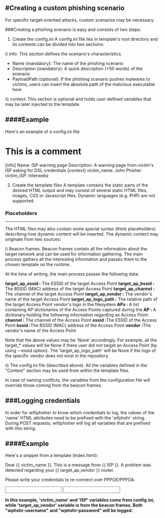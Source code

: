 #Creating a custom phishing scenario
-----------------------------------

For specific target-oriented attacks, custom scenarios may be necessary.

###Creating a phishing scenario is easy and consists of two steps:

1) Create the config.ini
  A config.ini file lies in template's root directory and its contents can be divided into two sections:

  i) info: This section defines the scenario's characteristics.
  - Name (mandatory): The name of the phishing scenario
  - Description (mandatory): A quick description (<50 words) of the scenario
  - PayloadPath (optional): If the phishing scenario pushes malwares to victims, users can insert the absolute path of  the malicious executable here

  ii) context: This section is optional and holds user-defined variables that may be later injected to the template.

####Example
-------

Here's an example of a config.ini file:

 # This is a comment
 [info]
 Name: ISP warning page
 Description: A warning page from victim's ISP asking for DSL credentials
 [context]
 victim_name: John Phisher
 victim_ISP: Interwebz

2) Create the template files
  A template contains the static parts of the desired HTML output and may consist of several static HTML files, images, CSS or Javascript files. Dynamic languages (e.g. PHP) are not supported.

### Placeholders
------------

The HTML files may also contain some special syntax (think placeholders) describing how dynamic content will be inserted. The dynamic contect may originate from two sources:

  i) Beacon frames. Beacon frames contain all the information about the target network and can be used for information  gathering. The main process gathers all the interesting information and passes them to the chosen template on the   runtime.

At the time of writing, the main process passes the following data:

  <b>target_ap_essid <str>:</b> The ESSID of the target Access Point
  <b>target_ap_bssid <str>:</b> The BSSID (MAC) address of the target Access Point
  <b>target_ap_channel <str>:</b> The channel of the target Access Point
  <b>target_ap_vendor <str>:</b> The vendor's name of the target Access Point
  <b>target_ap_logo_path <str>:</b> The relative path of the target Access Point vendor's logo in the filesystem
  <b>APs <list>:</b> A list containing AP dictionaries of the Access Points captured during the
      <b>AP <dict>:</b> A dictionary holding the following information regarding an Access Point:
          <b>channel <str>:</b> The channel of the Access Point
          <b>essid <str> :</b>The ESSID of the Access Point
          <b>bssid <str> :</b>The BSSID (MAC) address of the Access Point
          <b>vendor <str> :</b>The vendor's name of the Access Point

  Note that the above values may be 'None' accordingly. For example, all the target_* values will be None if there user did not target an Access Point (by using --essid option). The 'target_ap_logo_path' will be None if the logo of the specific vendor does not exist in the repository.

  ii) The config.ini file (described above). All the variables defined in the "Context" section may be used from within the template files.

  In case of naming conflicts, the variables from the configuration file will override those coming from the beacon frames.

###Logging credentials
-------------------

In order for wifiphisher to know which credentials to log, the values of the 'name' HTML attributes need to be prefixed with the 'wfphshr' string. During POST requests, wifiphisher will log all variables that are prefixed with this string.

####Example
-------

Here's a snippet from a template (index.html):

  <p> Dear {{ victim_name }}, This is a message from {{ ISP }}.
  A problem was detected regarding your {{ target_ap_vendor }} router. </p>
  <p> Please write your credentials to re-connect over PPPOE/PPPOA.</p>
  <input type="text" name="wphshr-username"></input>
  <input type="text" name="wphshr-password"></input>

<b>In this example, 'victim_name' and 'ISP' variables come from config.ini, while 'target_ap_vendor' variable is from the beacon frames. Both "wphshr-username" and "wphshr-password" will be logged.<b>
